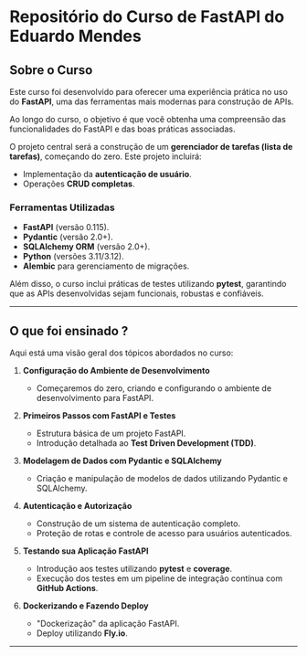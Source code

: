 # Repositório do Curso de FastAPI do Eduardo Mendes  

## Sobre o Curso  

Este curso foi desenvolvido para oferecer uma experiência prática no uso do **FastAPI**, uma das ferramentas mais modernas para construção de APIs.  

Ao longo do curso, o objetivo é que você obtenha uma compreensão das funcionalidades do FastAPI e das boas práticas associadas.  

O projeto central será a construção de um **gerenciador de tarefas (lista de tarefas)**, começando do zero. Este projeto incluirá:  
- Implementação da **autenticação de usuário**.  
- Operações **CRUD completas**.  

### Ferramentas Utilizadas  
- **FastAPI** (versão 0.115).  
- **Pydantic** (versão 2.0+).  
- **SQLAlchemy ORM** (versão 2.0+).  
- **Python** (versões 3.11/3.12).  
- **Alembic** para gerenciamento de migrações.  

Além disso, o curso inclui práticas de testes utilizando **pytest**, garantindo que as APIs desenvolvidas sejam funcionais, robustas e confiáveis.  

---

## O que foi ensinado ?  

Aqui está uma visão geral dos tópicos abordados no curso:  

1. **Configuração do Ambiente de Desenvolvimento**  
   - Começaremos do zero, criando e configurando o ambiente de desenvolvimento para FastAPI.  

2. **Primeiros Passos com FastAPI e Testes**  
   - Estrutura básica de um projeto FastAPI.  
   - Introdução detalhada ao **Test Driven Development (TDD)**.  

3. **Modelagem de Dados com Pydantic e SQLAlchemy**  
   - Criação e manipulação de modelos de dados utilizando Pydantic e SQLAlchemy.  

4. **Autenticação e Autorização**  
   - Construção de um sistema de autenticação completo.  
   - Proteção de rotas e controle de acesso para usuários autenticados.  

5. **Testando sua Aplicação FastAPI**  
   - Introdução aos testes utilizando **pytest** e **coverage**.  
   - Execução dos testes em um pipeline de integração contínua com **GitHub Actions**.  

6. **Dockerizando e Fazendo Deploy**  
   - "Dockerização" da aplicação FastAPI.  
   - Deploy utilizando **Fly.io**.  

---








